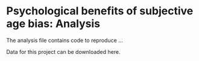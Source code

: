 # Psychological benefits of subjective age bias: Analysis

The analysis file contains code to reproduce ...

Data for this project can be downloaded here. 



